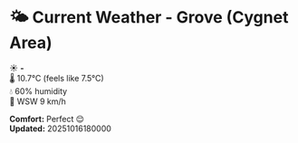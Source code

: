 # 🌤️ Current Weather - Grove (Cygnet Area)

☀️ **-**  
🌡️ 10.7°C (feels like 7.5°C)  
💧 60% humidity  
💨 WSW 9 km/h  

**Comfort:** Perfect 😌  
**Updated:** 20251016180000
